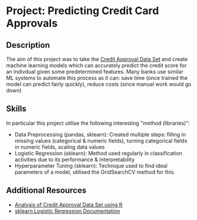# Project: Predicting Credit Card Approvals

## Description
The aim of this project was to take the [Credit Approval Data Set](http://archive.ics.uci.edu/ml/datasets/credit+approval) and create machine learning models which can accurately predict the credit score for an indivdual given some predetermined features. 
Many banks use similar ML systems to automate this process as it can: save time (once trained the model can predict fairly quickly), reduce costs (since manual work would go down)


## Skills
In particular this project utilise the following  interesting "method (libraries)":
- Data Preprocessing (pandas, sklearn): Created multiple steps: filling in missing values (categorical & numeric fields), turning categorical fields in numeric fields, scaling data values
- Logistic Regression (sklearn): Method used regularly in classification activities due to its performance & interpretability
- Hyperparameter Tuning (sklearn): Technique used to find ideal parameters of a model, utilised the GridSearchCV method for this.

## Additional Resources
- [Analysis of Credit Approval Data Set using R](http://rstudio-pubs-static.s3.amazonaws.com/73039_9946de135c0a49daa7a0a9eda4a67a72.html)
- [sklearn Logistic Regression Documentation](https://scikit-learn.org/stable/modules/generated/sklearn.linear_model.LogisticRegression.html)
